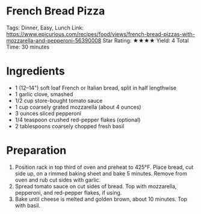 # French Bread Pizza

Tags: Dinner, Easy, Lunch
Link: https://www.epicurious.com/recipes/food/views/french-bread-pizzas-with-mozzarella-and-pepperoni-56390008
Star Rating: ★★★★
Yield: 4
Total Time: 30 minutes

# Ingredients

- 1 (12–14") soft loaf French or Italian bread, split in half lengthwise
- 1 garlic clove, smashed
- 1/2 cup store-bought tomato sauce
- 1 cup coarsely grated mozzarella (about 4 ounces)
- 3 ounces sliced pepperoni
- 1/4 teaspoon crushed red-pepper flakes (optional)
- 2 tablespoons coarsely chopped fresh basil

# Preparation

1. Position rack in top third of oven and preheat to 425°F. Place bread, cut side up, on a rimmed baking sheet and bake 5 minutes. Remove from oven and rub cut sides with garlic.
2. Spread tomato sauce on cut sides of bread. Top with mozzarella, pepperoni, and red-pepper flakes, if using.
3. Bake until cheese is melted and golden brown, about 10 minutes. Top with basil.